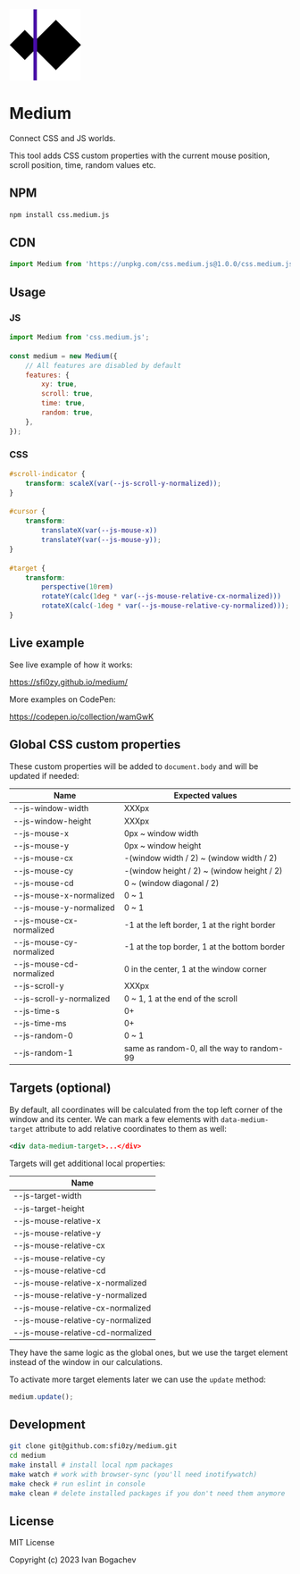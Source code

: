 ![](./logo.png)

# Medium

Connect CSS and JS worlds.

This tool adds CSS custom properties with the current mouse position, scroll position, time, random values etc.


## NPM

```sh
npm install css.medium.js
```


## CDN

```javascript
import Medium from 'https://unpkg.com/css.medium.js@1.0.0/css.medium.js';
```


## Usage

### JS

```javascript
import Medium from 'css.medium.js';

const medium = new Medium({
    // All features are disabled by default
    features: {
        xy: true,
        scroll: true,
        time: true,
        random: true,
    },
});
```


### CSS

```css
#scroll-indicator {
    transform: scaleX(var(--js-scroll-y-normalized));
}

#cursor {
    transform:
        translateX(var(--js-mouse-x))
        translateY(var(--js-mouse-y));
}

#target {
    transform:
        perspective(10rem)
        rotateY(calc(1deg * var(--js-mouse-relative-cx-normalized)))
        rotateX(calc(-1deg * var(--js-mouse-relative-cy-normalized)));
}
```


## Live example

See live example of how it works:

https://sfi0zy.github.io/medium/

More examples on CodePen:

https://codepen.io/collection/wamGwK


## Global CSS custom properties

These custom properties will be added to `document.body` and will be updated if needed:

| Name                     | Expected values                              |
| ------------------------ | -------------------------------------------- |
| --js-window-width        | XXXpx                                        |
| --js-window-height       | XXXpx                                        |
| --js-mouse-x             | 0px ~ window width                           |
| --js-mouse-y             | 0px ~ window height                          |
| --js-mouse-cx            | -(window width / 2) ~ (window width / 2)     |
| --js-mouse-cy            | -(window height / 2) ~ (window height / 2)   |
| --js-mouse-cd            | 0 ~ (window diagonal / 2)                    |
| --js-mouse-x-normalized  | 0 ~ 1                                        |
| --js-mouse-y-normalized  | 0 ~ 1                                        |
| --js-mouse-cx-normalized | -1 at the left border, 1 at the right border |
| --js-mouse-cy-normalized | -1 at the top border, 1 at the bottom border |
| --js-mouse-cd-normalized | 0 in the center, 1 at the window corner      |
| --js-scroll-y            | XXXpx                                        |
| --js-scroll-y-normalized | 0 ~ 1, 1 at the end of the scroll            |
| --js-time-s              | 0+                                           |
| --js-time-ms             | 0+                                           |
| --js-random-0            | 0 ~ 1                                        |
| --js-random-1            | same as random-0, all the way to random-99   |


## Targets (optional)

By default, all coordinates will be calculated from the top left corner of the window and its center. We can mark a few elements with `data-medium-target` attribute to add relative coordinates to them as well:

```xml
<div data-medium-target>...</div>
```

Targets will get additional local properties:

| Name                              |
| --------------------------------- |
| --js-target-width                 |
| --js-target-height                |
| --js-mouse-relative-x             |
| --js-mouse-relative-y             |
| --js-mouse-relative-cx            |
| --js-mouse-relative-cy            |
| --js-mouse-relative-cd            |
| --js-mouse-relative-x-normalized  |
| --js-mouse-relative-y-normalized  |
| --js-mouse-relative-cx-normalized |
| --js-mouse-relative-cy-normalized |
| --js-mouse-relative-cd-normalized |


They have the same logic as the global ones, but we use the target element instead of the window in our calculations.

To activate more target elements later we can use the `update` method:

```javascript
medium.update();
```


## Development

```sh
git clone git@github.com:sfi0zy/medium.git
cd medium
make install # install local npm packages
make watch # work with browser-sync (you'll need inotifywatch)
make check # run eslint in console
make clean # delete installed packages if you don't need them anymore
```


## License

MIT License

Copyright (c) 2023 Ivan Bogachev
